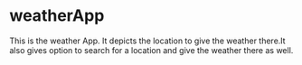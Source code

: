 # weatherApp
This is the weather App. It depicts the location to give the weather there.It also gives option to search for a location and give the weather there as well.
